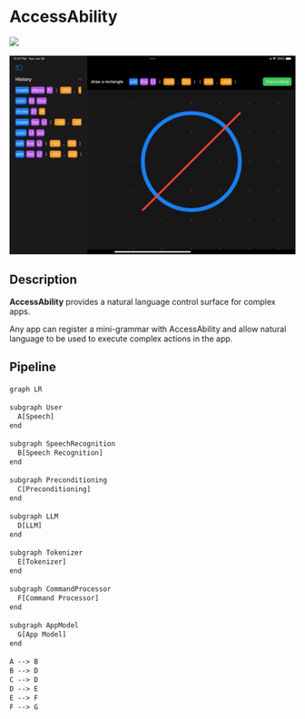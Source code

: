 # AccessAbility

![](https://help.apple.com/assets/6328D0A352ABD30BF956EBB2/6328D0B152ABD30BF956EBDF/en_GB/2b2f66e61ae2036a31e141807277a025.png)

![](images/screenshot1.png)

## Description
**AccessAbility** provides a natural language control surface for complex apps.

Any app can register a mini-grammar with AccessAbility and allow natural language to be used to execute complex actions in the app.

## Pipeline

```mermaid
graph LR

subgraph User
  A[Speech]
end

subgraph SpeechRecognition
  B[Speech Recognition]
end

subgraph Preconditioning
  C[Preconditioning]
end

subgraph LLM
  D[LLM]
end

subgraph Tokenizer
  E[Tokenizer]
end

subgraph CommandProcessor
  F[Command Processor]
end

subgraph AppModel
  G[App Model]
end

A --> B
B --> D
C --> D
D --> E
E --> F
F --> G
```